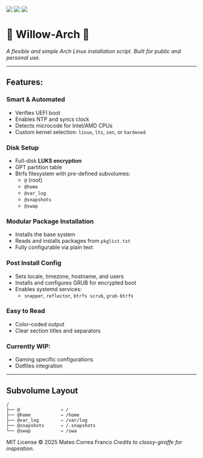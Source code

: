 ![](https://img.shields.io/github/license/StringRam/Willow-arch?label=License)
![](https://img.shields.io/github/stars/StringRam/Willow-arch?label=Stars)
![](https://img.shields.io/github/forks/StringRam/Willow-arch?label=Forks)

# 🌿 Willow-Arch 🌿

*A flexible and simple Arch Linux installation script. Built for public and personal use.*

---

## Features:

### Smart & Automated
- Verifies UEFI boot  
- Enables NTP and syncs clock  
- Detects microcode for Intel/AMD CPUs  
- Custom kernel selection: `linux`, `lts`, `zen`, or `hardened`

### Disk Setup
- Full-disk **LUKS encryption**
- GPT partition table  
- Btrfs filesystem with pre-defined subvolumes:
  - `@` (root)
  - `@home`
  - `@var_log`
  - `@snapshots`
  - `@swap`

### Modular Package Installation
- Installs the base system  
- Reads and installs packages from `pkglist.txt`  
- Fully configurable via plain text

### Post Install Config
- Sets locale, timezone, hostname, and users  
- Installs and configures GRUB for encrypted boot  
- Enables systemd services:
  - `snapper`, `reflector`, `btrfs scrub`, `grub-btrfs`

### Easy to Read
- Color-coded output  
- Clear section titles and separators  

### Currently WIP:
- Gaming specific configurations
- Dotfiles integration
---

## Subvolume Layout

```plaintext
/
├── @               → /
├── @home           → /home
├── @var_log        → /var/log
├── @snapshots      → /.snapshots
└── @swap           → /swa
```

MIT License
© 2025 Mateo Correa Franco
*Credits to classy-giraffe for inspiration.*
